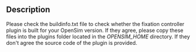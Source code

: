 Description
---

Please check the buildinfo.txt file to check whether the fixation controller
plugin is built for your OpenSim version. If they agree, please copy these files
into the plugins folder located in the *OPENSIM_HOME* directory. If they don't
agree the source code of the plugin is provided.
